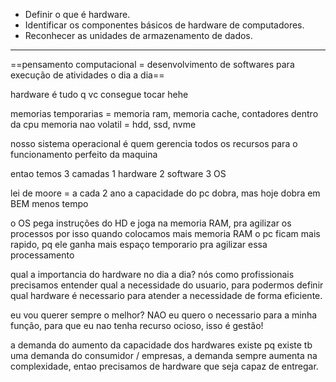 - Definir o que é hardware.
- Identificar os componentes básicos de hardware de computadores.
- Reconhecer as unidades de armazenamento de dados.
---
==pensamento computacional = desenvolvimento de softwares para execução de atividades o dia a dia==

hardware é tudo q vc consegue tocar hehe

memorias temporarias = memoria ram, memoria cache, contadores dentro da cpu
memoria nao volatil = hdd, ssd, nvme

nosso sistema operacional é quem gerencia todos os recursos para o funcionamento perfeito da maquina

entao temos 3 camadas
1 hardware
2 software
3 OS

lei de moore = a cada 2 ano a capacidade do pc dobra, mas hoje dobra em BEM menos tempo

o OS pega instruções do HD e joga na memoria RAM, pra agilizar os processos
por isso quando colocamos mais memoria RAM o pc ficam mais rapido, pq ele ganha mais espaço temporario pra agilizar essa processamento

qual a importancia do hardware no dia a dia?
nós como profissionais precisamos entender qual a necessidade do usuario, para podermos definir qual hardware é necessario para atender a necessidade de forma eficiente.

eu vou querer sempre o melhor? NAO
eu quero o necessario para a minha função, para que eu nao tenha recurso ocioso, isso é gestão!

a demanda do aumento da capacidade dos hardwares existe pq existe tb uma demanda do consumidor / empresas, a demanda sempre aumenta na complexidade, entao precisamos de hardware que seja capaz de entregar.